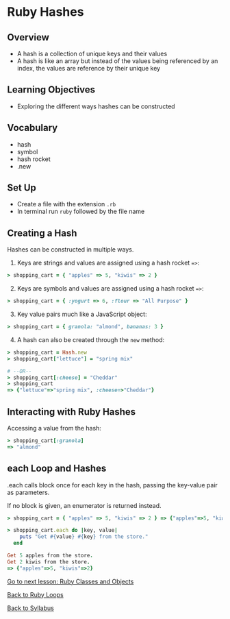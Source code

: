 # Ruby Hashes

## Overview
- A hash is a collection of unique keys and their values
- A hash is like an array but instead of the values being referenced by an index, the values are reference by their unique key

## Learning Objectives
- Exploring the different ways hashes can be constructed

## Vocabulary
- hash
- symbol
- hash rocket
- .new

## Set Up
- Create a file with the extension `.rb`
- In terminal run `ruby` followed by the file name

## Creating a Hash
Hashes can be constructed in multiple ways.

1. Keys are strings and values are assigned using a hash rocket `=>`:

```ruby
> shopping_cart = { "apples" => 5, "kiwis" => 2 }
```

2. Keys are symbols and values are assigned using a hash rocket `=>`:

```ruby
> shopping_cart = { :yogurt => 6, :flour => "All Purpose" }
```

3. Key value pairs much like a JavaScript object:

```ruby
> shopping_cart = { granola: "almond", bananas: 3 }
```

4. A hash can also be created through the `new` method:

```ruby
> shopping_cart = Hash.new
> shopping_cart["lettuce"] = "spring mix"

# --OR--
> shopping_cart[:cheese] = "Cheddar"
> shopping_cart
=> {"lettuce"=>"spring mix", :cheese=>"Cheddar"}
```

## Interacting with Ruby Hashes
Accessing a value from the hash:

```ruby
> shopping_cart[:granola]
=> "almond"
```

## each Loop and Hashes

.each calls block once for each key in the hash, passing the key-value pair as parameters.

If no block is given, an enumerator is returned instead.

```ruby
> shopping_cart = { "apples" => 5, "kiwis" => 2 } => {"apples"=>5, "kiwis"=>2}

> shopping_cart.each do |key, value|
    puts "Get #{value} #{key} from the store."
  end

Get 5 apples from the store.
Get 2 kiwis from the store.
=> {"apples"=>5, "kiwis"=>2}
```

[Go to next lesson: Ruby Classes and Objects](./classes_objects.md)

[Back to Ruby Loops](./loops.md)

[Back to Syllabus](../README.md)
